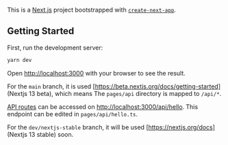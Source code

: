 This is a [Next.js](https://nextjs.org/) project bootstrapped with [`create-next-app`](https://github.com/vercel/next.js/tree/canary/packages/create-next-app).

## Getting Started

First, run the development server:

```bash
yarn dev
```

Open [http://localhost:3000](http://localhost:3000) with your browser to see the result.

For the `main` branch, it is used [https://beta.nextjs.org/docs/getting-started] (Nextjs 13 beta), which means The `pages/api` directory is mapped to `/api/*`.

[API routes](https://nextjs.org/docs/api-routes/introduction) can be accessed on [http://localhost:3000/api/hello](http://localhost:3000/api/hello). This endpoint can be edited in `pages/api/hello.ts`.

For the `dev/nextjs-stable` branch, it will be used [https://nextjs.org/docs] (Nextjs 13 stable) soon.

